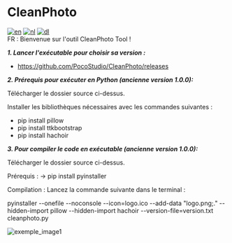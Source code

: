 # CleanPhoto
[![en](https://img.shields.io/badge/Change_to_:-en-darkred.svg)](https://github.com/PocoStudio/CleanPhoto/blob/main/Exemples/README-CMP-EN.md) [![nl](https://img.shields.io/badge/Veranderen_naar_:-nl-orange.svg)](https://github.com/PocoStudio/CleanPhoto/blob/main/Exemples/README-CMP-NL.md) [![dl](https://img.shields.io/badge/CleanPhoto-Télécharger-darkgreen.svg)](https://github.com/PocoStudio/CleanPhoto/releases)<br/>
FR :
Bienvenue sur l'outil CleanPhoto Tool ! 

***1. Lancer l'exécutable pour choisir sa version :***

- https://github.com/PocoStudio/CleanPhoto/releases


***2. Prérequis pour exécuter en Python (ancienne version 1.0.0):***

Télécharger le dossier source ci-dessus.

Installer les bibliothèques nécessaires avec les commandes suivantes :
- pip install pillow
- pip install ttkbootstrap
- pip install hachoir

***3. Pour compiler le code en exécutable (ancienne version 1.0.0):***

Télécharger le dossier source ci-dessus.

Prérequis : 
-> pip install pyinstaller

Compilation : Lancez la commande suivante dans le terminal :

pyinstaller --onefile --noconsole --icon=logo.ico --add-data "logo.png;." --hidden-import pillow --hidden-import hachoir --version-file=version.txt cleanphoto.py

![exemple_image1](https://github.com/user-attachments/assets/ef832a2c-ccfb-4021-b3de-27c5112cc546)
